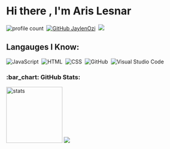 # Hi there , I'm Aris Lesnar 
![profile count](https://komarev.com/ghpvc/?username=ariscik&color=red)&nbsp;
[![GitHub JaylenOzi](https://img.shields.io/github/followers/ariscik?label=follow&style=social)](https://github.com/ariscik)&nbsp;
<a href="https://instagram.com/ariscikmis"><img src="https://img.shields.io/badge/@ariscikmis-E4405F?style=flat&logo=Instagram&logoColor=white"/></a> &nbsp;

## Langauges I Know:
![JavaScript](https://img.shields.io/badge/-JavaScript-05122A?style=flat&logo=javascript)&nbsp;
![HTML](https://img.shields.io/badge/-HTML-05122A?style=flat&logo=HTML5)&nbsp;
![CSS](https://img.shields.io/badge/-CSS-05122A?style=flat&logo=CSS3)&nbsp;
![GitHub](https://img.shields.io/badge/-GitHub-05122A?style=flat&logo=github)&nbsp;
![Visual Studio Code](https://img.shields.io/badge/-Visual%20Studio%20Code-05122A?style=flat&logo=visual-studio-code&logoColor=007ACC)&nbsp;


<h3 align="left">:bar_chart: GitHub Stats:</h3>
<p align="left">
   <img src="https://github-readme-stats.vercel.app/api?username=ariscik&count_private=true&show_icons=true&theme=dark&hide_border=true" width="%100" height="150px" alt="stats" />
<img src="https://github-profile-trophy.vercel.app/?username=ariscik&theme=radical" />
</p>
